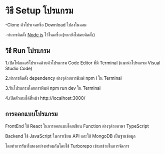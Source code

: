 # วิธี Setup โปรแกรม

-Clone ตัวโปรเจคหรือ Download ไปลงในคอม

-ทำการติดตั้ง [Node.js](https://nodejs.org/en) ไว้ในเครื่อง(หากยังไม่เคยติดตั้ง)

## วิธี Run โปรแกรม

1.เปิดโฟลเดอร์โปรเจคด้วยตัวโปรแกรม Code Editor ที่มี Terminal (แนะนำโปรแกรม Visual Studio Code)

2.ทำการติดตั้ง dependency ต่างๆด้วยการพิมพ์ npm i ใน Terminal

3.รันโปรแกรมโดยการพิมพ์ npm run dev ใน Terminal

4.เปิดตัวเกมได้ที่หน้า http://localhost:3000/

## การออกแบบโปรแกรม

FrontEnd ใช้ React ในการออกแบบโดยเขียน Function ต่างๆด้วยภาษา TypeScript

Backend ใช้ JavaScript ในการเขียน API และใช้ MongoDB เป็นฐานข้อมูล

โดยทำการรันทั้งสองอย่างพร้อมกันโดยใช้ Turborepo เข้ามาช่วยในการจัดการ
